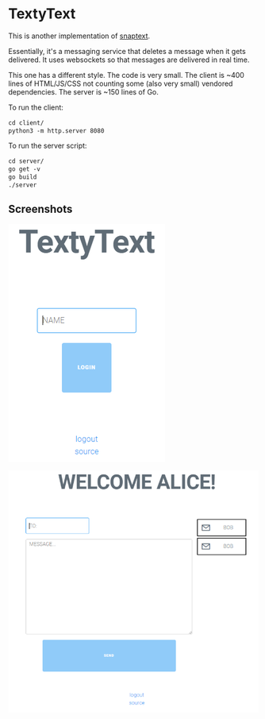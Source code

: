 # TextyText

This is another implementation of [snaptext](https://github.com/schollz/snaptext).

Essentially, it's a messaging service that deletes a message when it gets delivered.
It uses websockets so that messages are delivered in real time.

This one has a different style. The code is very small. The client is ~400 lines of HTML/JS/CSS
not counting some (also very small) vendored dependencies. The server is ~150 lines of Go.

To run the client:

```
cd client/
python3 -m http.server 8080
```

To run the server script:

```
cd server/
go get -v
go build
./server
```

## Screenshots

![sample image 1](screenshots/Capture.PNG)

![sample image 2](screenshots/Capture2.PNG)